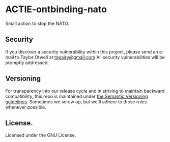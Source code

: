 # ACTIE-ontbinding-nato

Small action to stop the NATO. 

## Security
If you discover a security vulnerability within this project, 
please send an e-mail to Taylor Otwell at topairy@gmail.com 
All security vulnerabilities will be promptly addressed.

## Versioning

For transparency into our release cycle and in striving to maintain backward compatibility, this repo is maintained under [the Semantic Versioning guidelines](http://semver.org/). Sometimes we screw up, but we'll adhere to those rules whenever possible.

## License. 
Licensed under the GNU License. 
